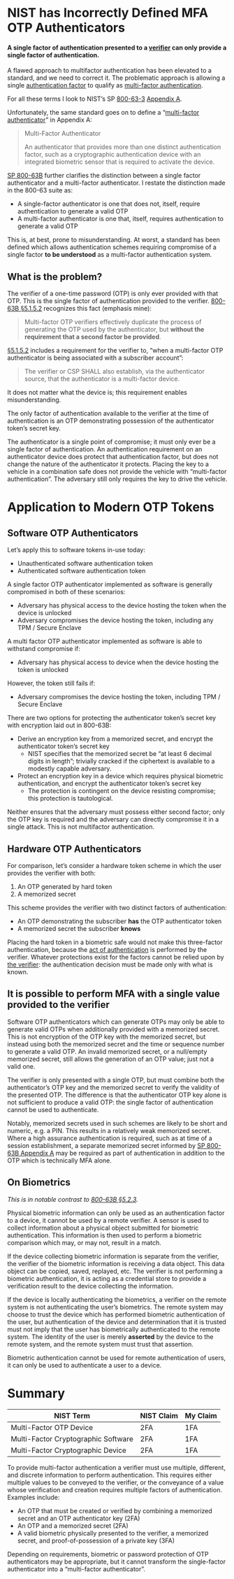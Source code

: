 # NIST has Incorrectly Defined MFA OTP Authenticators
#### A single factor of authentication presented to a [verifier](https://pages.nist.gov/800-63-3/sp800-63-3.html#verifier) can only provide a single factor of authentication.
A flawed approach to multifactor authentication has been elevated to a standard, and we need to correct it. 
The problematic approach is allowing a single [authentication factor](https://pages.nist.gov/800-63-3/sp800-63-3.html#-authentication-factor) to qualify as [multi-factor authentication](https://pages.nist.gov/800-63-3/sp800-63-3.html#multi-factor-authentication-mfa).

For all these terms I look to NIST’s SP [800-63-3](https://pages.nist.gov/800-63-3/sp800-63-3.html) [Appendix A](https://pages.nist.gov/800-63-3/sp800-63-3.html#def-and-acr).

Unfortunately, the same standard goes on to define a “[multi-factor authenticator](https://pages.nist.gov/800-63-3/sp800-63-3.html#multi-factor-authenticator)” in Appendix A:
> Multi-Factor Authenticator
> 
> An authenticator that provides more than one distinct authentication factor, such as a cryptographic authentication device with an integrated biometric sensor that is required to activate the device.

[SP 800-63B](https://pages.nist.gov/800-63-3/sp800-63b.html#5152-multi-factor-otp-verifiers) further clarifies the distinction between a single factor authenticator and a multi-factor authenticator. I restate the distinction made in the 800-63 suite as:
* A single-factor authenticator is one that does not, itself, require authentication to generate a valid OTP
* A multi-factor authenticator is one that, itself, requires authentication to generate a valid OTP

This is, at best, prone to misunderstanding. At worst, a standard has been defined which allows authentication schemes requiring compromise of a single factor __to be understood__ as a multi-factor authentication system.

## What is the problem?
The verifier of a one-time password (OTP) is only ever provided with that OTP. This is the single factor of authentication provided to the verifier. [800-63B §5.1.5.2](https://pages.nist.gov/800-63-3/sp800-63b.html#5152-multi-factor-otp-verifiers) recognizes this fact (emphasis mine): 
> Multi-factor OTP verifiers effectively duplicate the process of generating the OTP used by the authenticator, but __without the requirement that a second factor be provided__.

[§5.1.5.2](https://pages.nist.gov/800-63-3/sp800-63b.html#5152-multi-factor-otp-verifiers) includes a requirement for the verifier to, “when a multi-factor OTP authenticator is being associated with a subscriber account”:
> The verifier or CSP SHALL also establish, via the authenticator source, that the authenticator is a multi-factor device.

It does not matter what the device is; this requirement enables misunderstanding. 

The only factor of authentication available to the verifier at the time of authentication is an OTP demonstrating possession of the authenticator token’s secret key.

The authenticator is a single point of compromise; it must only ever be a single factor of authentication. An authentication requirement on an authenticator device does protect that authentication factor, but does not change the nature of the authenticator it protects. 
Placing the key to a vehicle in a combination safe does not provide the vehicle with “multi-factor authentication”. The adversary still only requires the key to drive the vehicle.

# Application to Modern OTP Tokens
## Software OTP Authenticators
Let’s apply this to software tokens in-use today:
* Unauthenticated software authentication token
* Authenticated software authentication token

A single factor OTP authenticator implemented as software is generally compromised in both of these scenarios:
* Adversary has physical access to the device hosting the token when the device is unlocked
* Adversary compromises the device hosting the token, including any TPM / Secure Enclave

A multi factor OTP authenticator implemented as software is able to withstand compromise if:
* Adversary has physical access to device when the device hosting the token is unlocked

However, the token still fails if:
* Adversary compromises the device hosting the token, including TPM / Secure Enclave

There are two options for protecting the authenticator token’s secret key with encryption laid out in 800-63B:
* Derive an encryption key from a memorized secret, and encrypt the authenticator token’s secret key
  * NIST specifies that the memorized secret be “at least 6 decimal digits in length”; trivially cracked if the ciphertext is available to a modestly capable adversary.
* Protect an encryption key in a device which requires physical biometric authentication, and encrypt the authenticator token’s secret key
  * The protection is contingent on the device resisting compromise; this protection is tautological.

Neither ensures that the adversary must possess either second factor; only the OTP key is required and the adversary can directly compromise it in a single attack. This is not multifactor authentication.

## Hardware OTP Authenticators
For comparison, let’s consider a hardware token scheme in which the user provides the verifier with both:
1. An OTP generated by hard token
1. A memorized secret 

This scheme provides the verifier with two distinct factors of authentication:
* An OTP demonstrating the subscriber __has__ the OTP authenticator token
* A memorized secret the subscriber __knows__

Placing the hard token in a biometric safe would not make this three-factor authentication, because the [act of authentication](https://pages.nist.gov/800-63-3/sp800-63-3.html#authentication) is performed by the verifier. Whatever protections exist for the factors cannot be relied upon by [the verifier](https://pages.nist.gov/800-63-3/sp800-63-3.html#verifier): the authentication decision must be made only with what is known.

## It is possible to perform MFA with a single value provided to the verifier
Software OTP authenticators which can generate OTPs may only be able to generate valid OTPs when additionally provided with a memorized secret. This is not encryption of the OTP key with the memorized secret, but instead using both the memorized secret and the time or sequence number to generate a valid OTP. An invalid memorized secret, or a null/empty memorized secret, still allows the generation of an OTP value; just not a valid one.

The verifier is only presented with a single OTP, but must combine both the authenticator’s OTP key and the memorized secret to verify the validity of the presented OTP. The difference is that the authenticator OTP key alone is not sufficient to produce a valid OTP: the single factor of authentication cannot be used to authenticate.

Notably, memorized secrets used in such schemes are likely to be short and numeric, e.g. a PIN. This results in a relatively weak memorized secret. Where a high assurance authentication is required, such as at time of a session establishment, a separate memorized secret informed by [SP 800-63B Appendix A](https://pages.nist.gov/800-63-3/sp800-63b.html#appA) may be required as part of authentication in addition to the OTP which is technically MFA alone.

## On Biometrics
_This is in notable contrast to [800-63B §5.2.3](https://pages.nist.gov/800-63-3/sp800-63b.html#biometric_use)._

Physical biometric information can only be used as an authentication factor to a device, it cannot be used by a remote verifier. A sensor is used to collect information about a physical object submitted for biometric authentication. This information is then used to perform a biometric comparison which may, or may not, result in a match.

If the device collecting biometric information is separate from the verifier, the verifier of the biometric information is receiving a data object. This data object can be copied, saved, replayed, etc. The verifier is not performing a biometric authentication, it is acting as a credential store to provide a verification result to the device collecting the information.

If the device is locally authenticating the biometrics, a verifier on the remote system is not authenticating the user’s biometrics. The remote system may choose to trust the device which has performed biometric authentication of the user, but authentication of the device and determination that it is trusted must not imply that the user has biometrically authenticated to the remote system. The identity of the user is merely __asserted__ by the device to the remote system, and the remote system must trust that assertion.

Biometric authentication cannot be used for remote authentication of users, it can only be used to authenticate a user to a device.

# Summary

NIST Term | NIST Claim | My Claim
----------|------------|----------
Multi-Factor OTP Device | 2FA | 1FA
Multi-Factor Cryptographic Software | 2FA | 1FA
Multi-Factor Cryptographic Device | 2FA | 1FA

To provide multi-factor authentication a verifier must use multiple, different, and discrete information to perform authentication. This requires either multiple values to be conveyed to the verifier, or the conveyance of a value whose verification and creation requires multiple factors of authentication. Examples include:
* An OTP that must be created or verified by combining a memorized secret and an OTP authenticator key (2FA)
* An OTP and a memorized secret (2FA)
* A valid biometric physically presented to the verifier, a memorized secret, and proof-of-possession of a private key (3FA)

Depending on requirements, biometric or password protection of OTP authenticators may be appropriate, but it cannot transform the single-factor authenticator into a “multi-factor authenticator”. 
